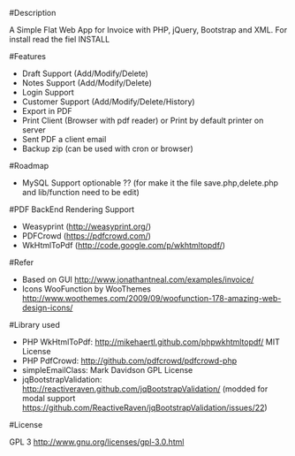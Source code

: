 #Description

A Simple Flat Web App for Invoice with PHP, jQuery, Bootstrap and XML.
For install read the fiel INSTALL

#Features
- Draft Support (Add/Modify/Delete)
- Notes Support (Add/Modify/Delete)
- Login Support
- Customer Support (Add/Modify/Delete/History)
- Export in PDF
- Print Client (Browser with pdf reader) or Print by default printer on server
- Sent PDF a client email
- Backup zip (can be used with cron or browser)

#Roadmap

- MySQL Support optionable ?? (for make it the file save.php,delete.php and lib/function need to be edit)

#PDF BackEnd Rendering Support
- Weasyprint (http://weasyprint.org/)
- PDFCrowd (https://pdfcrowd.com/)
- WkHtmlToPdf (http://code.google.com/p/wkhtmltopdf/)

#Refer
 - Based on GUI http://www.jonathantneal.com/examples/invoice/
 - Icons WooFunction by WooThemes http://www.woothemes.com/2009/09/woofunction-178-amazing-web-design-icons/

#Library used
- PHP WkHtmlToPdf: http://mikehaertl.github.com/phpwkhtmltopdf/ MIT License
- PHP PdfCrowd: http://github.com/pdfcrowd/pdfcrowd-php
- simpleEmailClass: Mark Davidson GPL License
- jqBootstrapValidation: http://reactiveraven.github.com/jqBootstrapValidation/ (modded for modal support https://github.com/ReactiveRaven/jqBootstrapValidation/issues/22)

#License

GPL 3 http://www.gnu.org/licenses/gpl-3.0.html